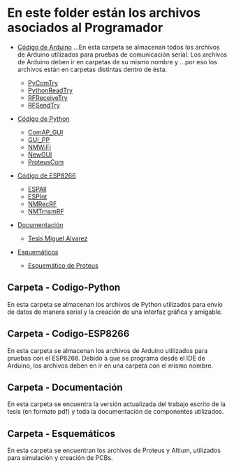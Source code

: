 # En este folder están los archivos asociados al Programador



* [Código de Arduino](https://github.com/larivera-UVG/Estimulador-Nervio-Vago/tree/master/Programador/Codigo-Arduino)
...En esta carpeta se almacenan todos los archivos de Arduino utilizados para pruebas de comunicación serial. Los archivos de Arduino deben ir en carpetas de su mismo nombre y ...por eso los archivos están en carpetas distintas dentro de ésta. 
  * [PyComTry](https://github.com/larivera-UVG/Estimulador-Nervio-Vago/tree/master/Programador/Codigo-Arduino/PyComTry)
  * [PythonReadTry](https://github.com/larivera-UVG/Estimulador-Nervio-Vago/tree/master/Programador/Codigo-Arduino/PythonReadTry)
  * [RFReceiveTry](https://github.com/larivera-UVG/Estimulador-Nervio-Vago/tree/master/Programador/Codigo-Arduino/RFReceiveTry)
  * [RFSendTry](https://github.com/larivera-UVG/Estimulador-Nervio-Vago/tree/master/Programador/Codigo-Arduino/RFSendTry)
  
* [Código de Python](https://github.com/larivera-UVG/Estimulador-Nervio-Vago/tree/master/Programador/Codigo-Python.py)
  * [ComAP_GUI](https://github.com/larivera-UVG/Estimulador-Nervio-Vago/tree/master/Programador/Codigo-Python/ComAP_GUI.py)
  * [GUI_PP](https://github.com/larivera-UVG/Estimulador-Nervio-Vago/tree/master/Programador/Codigo-Python/GUI_PP.py)
  * [NMWiFi](https://github.com/larivera-UVG/Estimulador-Nervio-Vago/tree/master/Programador/Codigo-Python/NMWiFi.py)
  * [NewGUI](https://github.com/larivera-UVG/Estimulador-Nervio-Vago/tree/master/Programador/Codigo-Python/NewGUI.py)
  * [ProteusCom](https://github.com/larivera-UVG/Estimulador-Nervio-Vago/tree/master/Programador/Codigo-Python/ProteusCom.py)
  
* [Código de ESP8266](https://github.com/larivera-UVG/Estimulador-Nervio-Vago/tree/master/Programador/Codigo-ESP8266)
  * [ESPAll](https://github.com/larivera-UVG/Estimulador-Nervio-Vago/tree/master/Programador/Codigo-ESP8266/ESPAll)
  * [ESPInt](https://github.com/larivera-UVG/Estimulador-Nervio-Vago/tree/master/Programador/Codigo-ESP8266/ESPInt)
  * [NMRecRF](https://github.com/larivera-UVG/Estimulador-Nervio-Vago/tree/master/Programador/Codigo-ESP8266/NMRecRF)
  * [NMTrnsmRF](https://github.com/larivera-UVG/Estimulador-Nervio-Vago/tree/master/Programador/Codigo-ESP8266/NMTrnsmRF)
  
* [Documentación](https://github.com/larivera-UVG/Estimulador-Nervio-Vago/tree/master/Programador/Documentación)
  * [Tesis Miguel Alvarez](https://github.com/larivera-UVG/Estimulador-Nervio-Vago/tree/master/Programador/Documentación/Tesis%20Miguel%20Alvarez.pdf)
  
* [Esquemáticos](https://github.com/larivera-UVG/Estimulador-Nervio-Vago/tree/master/Programador/Esquemáticos)
  * [Esquemático de Proteus](https://github.com/larivera-UVG/Estimulador-Nervio-Vago/tree/master/Programador/Esquemáticos/ByteRead.pdsprj)
  


## Carpeta - Codigo-Python
En esta carpeta se almacenan los archivos de Python utilizados para envío de datos de manera serial y la creación de una interfaz gráfica y amigable. 

## Carpeta - Codigo-ESP8266
En esta carpeta se almacenan los archivos de Arduino utilizados para pruebas con el ESP8266. Debido a que se programa desde el IDE de Arduino, los archivos deben en ir en una carpeta con el mismo nombre.

## Carpeta - Documentación
En esta carpeta se encuentra la versión actualizada del trabajo escrito de la tesis (en formato pdf) y toda la documentación de componentes utilizados.

## Carpeta - Esquemáticos
En esta carpeta se encuentran los archivos de Proteus y Altium, utilizados para simulación y creación de PCBs. 

